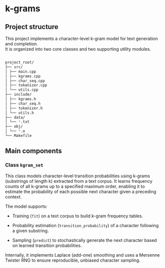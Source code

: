 # k-grams

## Project structure

This project implements a character-level k-gram model for text generation and completion.  
It is organized into two core classes and two supporting utility modules.

```bash

project_root/
├── src/
│ ├── main.cpp
│ ├── kgrams.cpp
│ ├── char_seq.cpp
│ ├── tokenizer.cpp
│ └── utils.cpp
├── include/
│ ├── kgrams.h
│ ├── char_seq.h
│ ├── tokenizer.h
│ └── utils.h
├── data/
│ └── *.txt
├── obj/
│ └── *.o
└── Makefile
```

## Main components

### Class `kgram_set`

This class models character-level transition probabilities using k-grams (substrings of length k) extracted from a text corpus. It learns frequency counts of all k-grams up to a specified maximum order, enabling it to estimate the probability of each possible next character given a preceding context.

The model supports:

* Training (`fit`) on a text corpus to build k-gram frequency tables.

* Probability estimation (`transition_probability`) of a character following a given substring.

* Sampling (`predict`) to stochastically generate the next character based on learned transition probabilities.

Internally, it implements Laplace (add-one) smoothing and uses a Mersenne Twister RNG to ensure reproducible, unbiased character sampling.